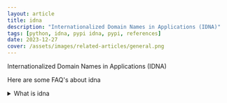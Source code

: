 ```yaml
---
layout: article
title: idna
description: "Internationalized Domain Names in Applications (IDNA)"
tags: [python, idna, pypi idna, pypi, references]
date: 2023-12-27
cover: /assets/images/related-articles/general.png
---
```


Internationalized Domain Names in Applications (IDNA)

Here are some FAQ's about idna
<details>
<summary>What is idna</summary>
Internationalized Domain Names in Applications (IDNA)
</details>
